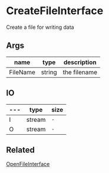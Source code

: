 # CreateFileInterface

Create a file for writing data

## Args

| name     | type   | description  |
| -------- | ------ | ------------ |
| FileName | string | the filename |


## IO

| --- | type   | size |
| --- | ------ | ---- |
| I   | stream | `-`  |
| O   | stream | `-`  |

## Related

[OpenFileInterface](OpenFileInterface.md)
